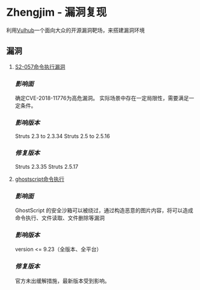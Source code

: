 ﻿# Zhengjim - 漏洞复现

利用[Vulhub](https://github.com/vulhub/vulhub)一个面向大众的开源漏洞靶场，来搭建漏洞环境




## 漏洞

 1. [S2-057命令执行漏洞][1]
    
    ### *影响面*

    确定CVE-2018-11776为高危漏洞。
    实际场景中存在一定局限性，需要满足一定条件。

    ### *影响版本*
    
    Struts 2.3 to 2.3.34
    Struts 2.5 to 2.5.16

    ### *修复版本*
    
    Struts 2.3.35
    Struts 2.5.17
    
 2. [ghostscript命令执行][2]
 
    ### *影响面*

    GhostScript 的安全沙箱可以被绕过，通过构造恶意的图片内容，将可以造成命令执行、文件读取、文件删除等漏洞

    ### *影响版本*
    
    version <= 9.23（全版本、全平台）

    ### *修复版本*
    
    官方未出缓解措施，最新版本受到影响。


  [1]: https://github.com/zhengjim/loophole/tree/master/S2-057
  [2]: https://github.com/zhengjim/loophole/tree/master/ghostscript
